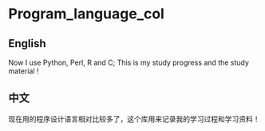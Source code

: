 # Program_language_col

## English

Now I use Python, Perl, R and C; This is my study progress and the study material !

## 中文

现在用的程序设计语言相对比较多了，这个库用来记录我的学习过程和学习资料！
